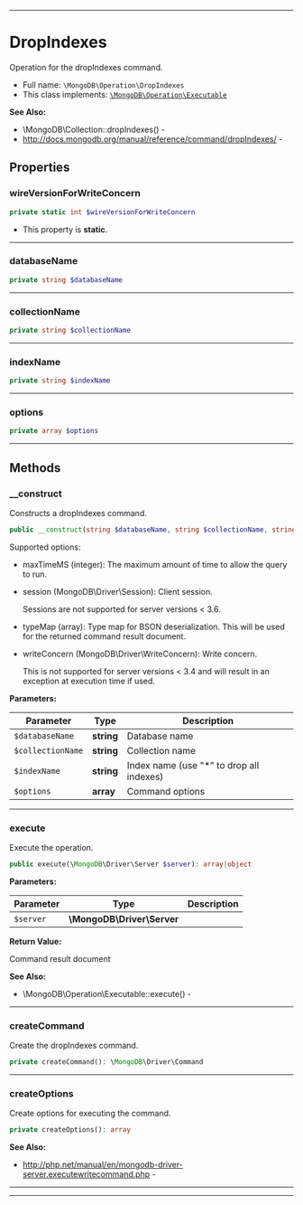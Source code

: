 ***

# DropIndexes

Operation for the dropIndexes command.

* Full name: `\MongoDB\Operation\DropIndexes`
* This class implements:
  [`\MongoDB\Operation\Executable`](./Executable.md)

**See Also:**

* \MongoDB\Collection::dropIndexes() -
* http://docs.mongodb.org/manual/reference/command/dropIndexes/ -

## Properties

### wireVersionForWriteConcern

```php
private static int $wireVersionForWriteConcern
```

* This property is **static**.

***

### databaseName

```php
private string $databaseName
```

***

### collectionName

```php
private string $collectionName
```

***

### indexName

```php
private string $indexName
```

***

### options

```php
private array $options
```

***

## Methods

### __construct

Constructs a dropIndexes command.

```php
public __construct(string $databaseName, string $collectionName, string $indexName, array $options = []): mixed
```

Supported options:

* maxTimeMS (integer): The maximum amount of time to allow the query to run.

* session (MongoDB\Driver\Session): Client session.

  Sessions are not supported for server versions < 3.6.

* typeMap (array): Type map for BSON deserialization. This will be used for the returned command result document.

* writeConcern (MongoDB\Driver\WriteConcern): Write concern.

  This is not supported for server versions < 3.4 and will result in an exception at execution time if used.

**Parameters:**

| Parameter | Type | Description |
|-----------|------|-------------|
| `$databaseName` | **string** | Database name |
| `$collectionName` | **string** | Collection name |
| `$indexName` | **string** | Index name (use &quot;*&quot; to drop all indexes) |
| `$options` | **array** | Command options |

***

### execute

Execute the operation.

```php
public execute(\MongoDB\Driver\Server $server): array|object
```

**Parameters:**

| Parameter | Type | Description |
|-----------|------|-------------|
| `$server` | **\MongoDB\Driver\Server** |  |

**Return Value:**

Command result document

**See Also:**

* \MongoDB\Operation\Executable::execute() -

***

### createCommand

Create the dropIndexes command.

```php
private createCommand(): \MongoDB\Driver\Command
```

***

### createOptions

Create options for executing the command.

```php
private createOptions(): array
```

**See Also:**

* http://php.net/manual/en/mongodb-driver-server.executewritecommand.php -

***


***

